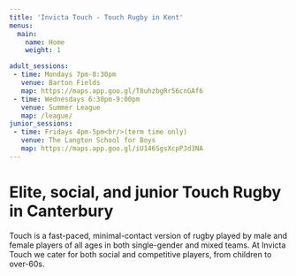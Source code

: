 ```yaml
---
title: 'Invicta Touch - Touch Rugby in Kent'
menus:
  main:
    name: Home
    weight: 1

adult_sessions:
 - time: Mondays 7pm-8:30pm
   venue: Barton Fields
   map: https://maps.app.goo.gl/T8uhzbgRr56cnGAf6
 - time: Wednesdays 6:30pm-9:00pm
   venue: Summer League
   map: /league/
junior_sessions:
 - time: Fridays 4pm-5pm<br/>(term time only)
   venue: The Langton School for Boys
   map: https://maps.app.goo.gl/iU146SgsXcpPJd3NA
---
```


# Elite, social, and junior Touch Rugby in Canterbury

Touch is a fast-paced, minimal-contact version of rugby played by male and female players of
all ages in both single-gender and mixed teams.
At Invicta Touch we cater for both social and competitive players, from children to
over-60s.

